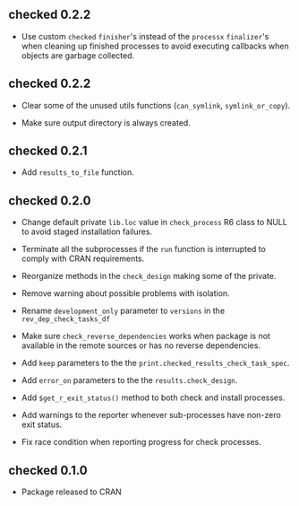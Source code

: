 checked 0.2.2
---------------------------------------------------------------
* Use custom `checked` `finisher`'s instead of the `processx` `finalizer`'s
  when cleaning up finished processes to avoid executing callbacks when
  objects are garbage collected.

checked 0.2.2
---------------------------------------------------------------
* Clear some of the unused utils functions (`can_symlink`, `symlink_or_copy`).

* Make sure output directory is always created.

checked 0.2.1 
---------------------------------------------------------------
* Add `results_to_file` function.

checked 0.2.0 
---------------------------------------------------------------
* Change default private `lib.loc` value in `check_process` R6 class
  to NULL to avoid staged installation failures.
  
* Terminate all the subprocesses if the `run` function is interrupted to
  comply with CRAN requirements.
  
* Reorganize methods in the `check_design` making some of the private.

* Remove warning about possible problems with isolation.

* Rename `development_only` parameter to `versions` in the `rev_dep_check_tasks_df`

* Make sure `check_reverse_dependencies` works when package is not available
  in the remote sources or has no reverse dependencies.
  
* Add `keep` parameters to the the `print.checked_results_check_task_spec`.

* Add `error_on` parameters to the the `results.check_design`.

* Add `$get_r_exit_status()` method to both check and install processes.

* Add warnings to the reporter whenever sub-processes have non-zero exit status.

* Fix race condition when reporting progress for check processes.

checked 0.1.0
---------------------------------------------------------------
* Package released to CRAN
